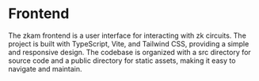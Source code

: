 # Frontend

The zkam frontend is a user interface for interacting with zk circuits. The project is built with TypeScript, Vite, and Tailwind CSS, providing a simple and responsive design. The codebase is organized with a src directory for source code and a public directory for static assets, making it easy to navigate and maintain.
